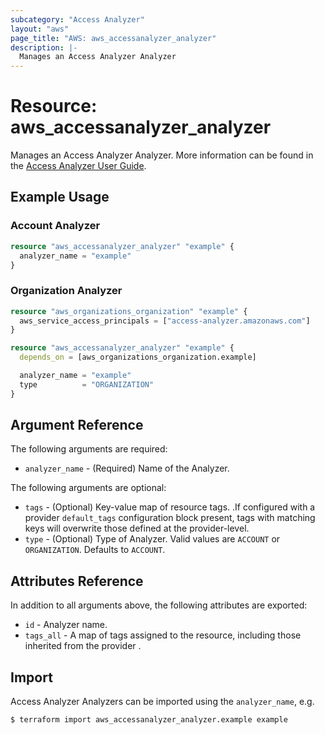 ```yaml
---
subcategory: "Access Analyzer"
layout: "aws"
page_title: "AWS: aws_accessanalyzer_analyzer"
description: |-
  Manages an Access Analyzer Analyzer
---
```


# Resource: aws_accessanalyzer_analyzer

Manages an Access Analyzer Analyzer. More information can be found in the [Access Analyzer User Guide](https://docs.aws.amazon.com/IAM/latest/UserGuide/what-is-access-analyzer.html).

## Example Usage

### Account Analyzer

```terraform
resource "aws_accessanalyzer_analyzer" "example" {
  analyzer_name = "example"
}
```

### Organization Analyzer

```terraform
resource "aws_organizations_organization" "example" {
  aws_service_access_principals = ["access-analyzer.amazonaws.com"]
}

resource "aws_accessanalyzer_analyzer" "example" {
  depends_on = [aws_organizations_organization.example]

  analyzer_name = "example"
  type          = "ORGANIZATION"
}
```

## Argument Reference

The following arguments are required:

* `analyzer_name` - (Required) Name of the Analyzer.

The following arguments are optional:

* `tags` - (Optional) Key-value map of resource tags. .If configured with a provider `default_tags` configuration block present, tags with matching keys will overwrite those defined at the provider-level.
* `type` - (Optional) Type of Analyzer. Valid values are `ACCOUNT` or `ORGANIZATION`. Defaults to `ACCOUNT`.

## Attributes Reference

In addition to all arguments above, the following attributes are exported:

* `id` - Analyzer name.
* `tags_all` - A map of tags assigned to the resource, including those inherited from the provider .

## Import

Access Analyzer Analyzers can be imported using the `analyzer_name`, e.g.

```
$ terraform import aws_accessanalyzer_analyzer.example example
```
